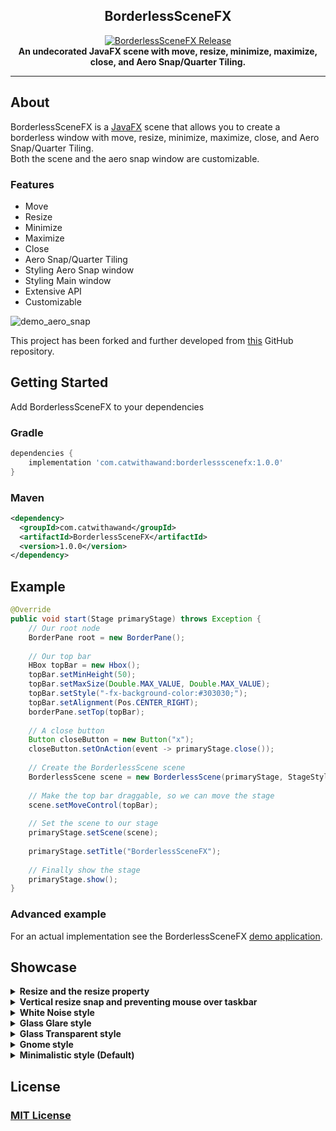 <h2 align="center">BorderlessSceneFX</h2>
<p align="center">
	<a href="https://github.com/CatWithAWand/BorderlessSceneFX/releases"><img src="https://img.shields.io/github/release/CatWithAWand/BorderlessSceneFX?style=flat" alt="BorderlessSceneFX Release" /></a>
  <br>
  <strong>An undecorated JavaFX scene with move, resize, minimize, maximize, close, and Aero Snap/Quarter Tiling.</strong>
</p>


---

## About

BorderlessSceneFX is a [JavaFX](https://openjfx.io/) scene that allows you to create a borderless window with move,
resize, minimize, maximize, close, and Aero Snap/Quarter Tiling.
<br>
Both the scene and the aero snap window are customizable.

### Features

- Move
- Resize
- Minimize
- Maximize
- Close
- Aero Snap/Quarter Tiling
- Styling Aero Snap window
- Styling Main window
- Extensive API
- Customizable

![demo_aero_snap](https://res.cloudinary.com/dq6zv8koj/image/upload/v1667243031/GitHub-Assets/BorderlessSceneFX/demo_aero_snap_xbase8.gif)

This project has been forked and further developed from [this](https://github.com/goxr3plus/FX-BorderlessScene/) GitHub
repository.

## Getting Started

Add BorderlessSceneFX to your dependencies

### Gradle

```groovy
dependencies {
    implementation 'com.catwithawand:borderlessscenefx:1.0.0'
}
```

### Maven

``` XML
<dependency>
  <groupId>com.catwithawand</groupId>
  <artifactId>BorderlessSceneFX</artifactId>
  <version>1.0.0</version>
</dependency>
```

## Example

``` JAVA
@Override
public void start(Stage primaryStage) throws Exception {
    // Our root node
    BorderPane root = new BorderPane();
    
    // Our top bar
    HBox topBar = new Hbox();
    topBar.setMinHeight(50);
    topBar.setMaxSize(Double.MAX_VALUE, Double.MAX_VALUE);
    topBar.setStyle("-fx-background-color:#303030;");
    topBar.setAlignment(Pos.CENTER_RIGHT);
    borderPane.setTop(topBar);
    
    // A close button
    Button closeButton = new Button("x");
    closeButton.setOnAction(event -> primaryStage.close());
    
    // Create the BorderlessScene scene
    BorderlessScene scene = new BorderlessScene(primaryStage, StageStyle.TRANSPARENT, root, Color.TRANSPARENT);
    
    // Make the top bar draggable, so we can move the stage
    scene.setMoveControl(topBar);
    
    // Set the scene to our stage
    primaryStage.setScene(scene);
    
    primaryStage.setTitle("BorderlessSceneFX");
    
    // Finally show the stage
    primaryStage.show();
}
```

### Advanced example

For an actual implementation see the BorderlessSceneFX [demo application](https://github.com/CatWithAWand/BorderlessSceneFX/tree/main/src/main/java/com/catwithawand/borderlessscenefx/application).

## Showcase

<details>
<summary><b>Resize and the resize property</b></summary>

![demo_resizable](https://res.cloudinary.com/dq6zv8koj/image/upload/v1667243044/GitHub-Assets/BorderlessSceneFX/demo_resizable_ny1fqb.gif)

</details>

<details>
<summary><b>Vertical resize snap and preventing mouse over taskbar</b></summary>

![demo_vertical_and_taskbar](https://res.cloudinary.com/dq6zv8koj/image/upload/v1667243041/GitHub-Assets/BorderlessSceneFX/demo_vertical_and_taskbar_zcdvog.gif)

</details>

<details>
<summary><b>White Noise style</b></summary>

![demo_white_noise](https://res.cloudinary.com/dq6zv8koj/image/upload/v1667243029/GitHub-Assets/BorderlessSceneFX/demo_white_noise_bewgej.png)

</details>

<details>
<summary><b>Glass Glare style</b></summary>

![demo_glass_glare](https://res.cloudinary.com/dq6zv8koj/image/upload/v1667243029/GitHub-Assets/BorderlessSceneFX/demo_glass_glare_h8nmpn.png)

</details>

<details>
<summary><b>Glass Transparent style</b></summary>

![demo_glass_transparent](https://res.cloudinary.com/dq6zv8koj/image/upload/v1667243029/GitHub-Assets/BorderlessSceneFX/demo_glass_transparent_y27eic.png)

</details>

<details>
<summary><b>Gnome style</b></summary>

![demo_gnome](https://res.cloudinary.com/dq6zv8koj/image/upload/v1667243029/GitHub-Assets/BorderlessSceneFX/demo_gnome_jlb3im.png)

</details>

<details>
<summary><b>Minimalistic style (Default)</b></summary>

![demo_minimalistic](https://res.cloudinary.com/dq6zv8koj/image/upload/v1667243029/GitHub-Assets/BorderlessSceneFX/demo_minimalistic_qixuko.png)

</details>

## License

### [MIT License](https://github.com/CatWithAWand/BorderlessSceneFX/blob/main/LICENSE)